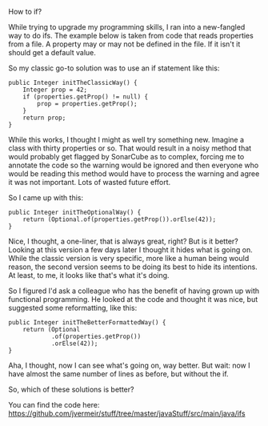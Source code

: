 How to if? 

While trying to upgrade my programming skills, I ran into a new-fangled way to do ifs. 
The example below is taken from code that reads properties from a file. A property may or may not 
be defined in the file. If it isn't it should get a default value. 
  
So my classic go-to solution was to use an if statement like this:

    public Integer initTheClassicWay() {
        Integer prop = 42;
        if (properties.getProp() != null) {
            prop = properties.getProp();
        }
        return prop;
    }

While this works, I thought I might as well try something new. Imagine a class with thirty properties or so.
That would result in a noisy method that would probably get flagged by SonarCube as to complex, forcing
me to annotate the code so the warning would be ignored and then everyone who would be reading
this method would have to process the warning and agree it was not important. Lots of wasted future effort.

So I came up with this:

    public Integer initTheOptionalWay() {
        return (Optional.of(properties.getProp()).orElse(42));
    }

Nice, I thought, a one-liner, that is always great, right? But is it better? Looking at this 
version a few days later I thought it hides what is going on. While the classic version is
very specific, more like a human being would reason, the second version seems to be doing its best
to hide its intentions. At least, to me, it looks like that's what it's doing.

So I figured I'd ask a colleague who has the benefit of having grown up with functional programming.
He looked at the code and thought it was nice, but suggested some reformatting, like this:

    public Integer initTheBetterFormattedWay() {
        return (Optional
                .of(properties.getProp())
                .orElse(42));
    }

Aha, I thought, now I can see what's going on, way better. But wait: now I have almost the same number of lines as before, but without the if. 

So, which of these solutions is better?

You can find the code here: https://github.com/jvermeir/stuff/tree/master/javaStuff/src/main/java/ifs
